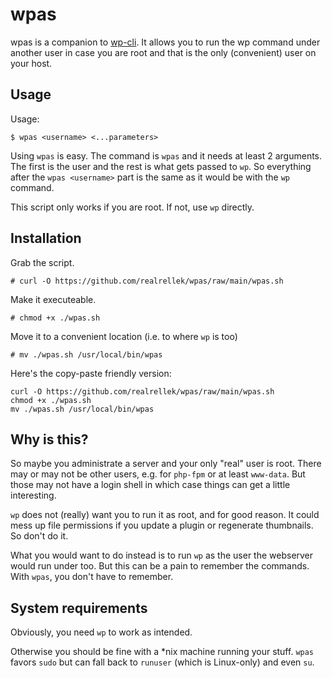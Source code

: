 # wpas
wpas is a companion to [wp-cli](https://github.com/wp-cli/wp-cli). It allows you to run the wp command under another user in case you are root and that is the only (convenient) user on your host.

## Usage
Usage:
```shell
$ wpas <username> <...parameters>
```
Using `wpas` is easy. The command is `wpas` and it needs at least 2 arguments. The first is the user and the rest is what gets passed to `wp`. So everything after the `wpas <username>` part is the same as it would be with the `wp` command.

This script only works if you are root. If not, use `wp` directly.

## Installation
Grab the script.
```shell
# curl -O https://github.com/realrellek/wpas/raw/main/wpas.sh
```

Make it executeable.
```shell
# chmod +x ./wpas.sh
```

Move it to a convenient location (i.e. to where `wp` is too)
```shell
# mv ./wpas.sh /usr/local/bin/wpas
```

Here's the copy-paste friendly version:
```shell
curl -O https://github.com/realrellek/wpas/raw/main/wpas.sh
chmod +x ./wpas.sh
mv ./wpas.sh /usr/local/bin/wpas
```

## Why is this?
So maybe you administrate a server and your only "real" user is root. There may or may not be other users, e.g. for `php-fpm` or at least `www-data`. But those may not have a login shell in which case things can get a little interesting.

`wp` does not (really) want you to run it as root, and for good reason. It could mess up file permissions if you update a plugin or regenerate thumbnails. So don't do it.

What you would want to do instead is to run `wp` as the user the webserver would run under too. But this can be a pain to remember the commands. With `wpas`, you don't have to remember.

## System requirements
Obviously, you need `wp` to work as intended.

Otherwise you should be fine with a *nix machine running your stuff. `wpas` favors `sudo` but can fall back to `runuser` (which is Linux-only) and even `su`.